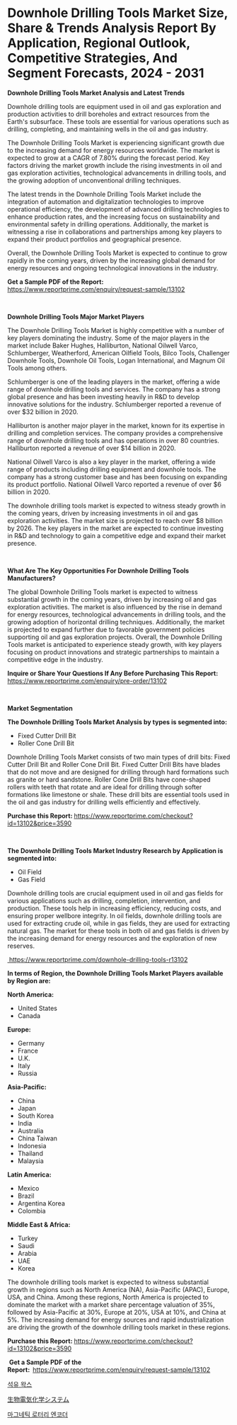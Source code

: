 <p><h1>Downhole Drilling Tools Market Size, Share & Trends Analysis Report By Application, Regional Outlook, Competitive Strategies, And Segment Forecasts, 2024 - 2031</h1></p><p><strong>Downhole Drilling Tools Market Analysis and Latest Trends</strong></p>
<p><p>Downhole drilling tools are equipment used in oil and gas exploration and production activities to drill boreholes and extract resources from the Earth's subsurface. These tools are essential for various operations such as drilling, completing, and maintaining wells in the oil and gas industry.</p><p>The Downhole Drilling Tools Market is experiencing significant growth due to the increasing demand for energy resources worldwide. The market is expected to grow at a CAGR of 7.80% during the forecast period. Key factors driving the market growth include the rising investments in oil and gas exploration activities, technological advancements in drilling tools, and the growing adoption of unconventional drilling techniques.</p><p>The latest trends in the Downhole Drilling Tools Market include the integration of automation and digitalization technologies to improve operational efficiency, the development of advanced drilling technologies to enhance production rates, and the increasing focus on sustainability and environmental safety in drilling operations. Additionally, the market is witnessing a rise in collaborations and partnerships among key players to expand their product portfolios and geographical presence.</p><p>Overall, the Downhole Drilling Tools Market is expected to continue to grow rapidly in the coming years, driven by the increasing global demand for energy resources and ongoing technological innovations in the industry.</p></p>
<p><strong>Get a Sample PDF of the Report:&nbsp;</strong> <a href="https://www.reportprime.com/enquiry/request-sample/13102">https://www.reportprime.com/enquiry/request-sample/13102</a></p>
<p>&nbsp;</p>
<p><strong>Downhole Drilling Tools Major Market Players</strong></p>
<p><p>The Downhole Drilling Tools Market is highly competitive with a number of key players dominating the industry. Some of the major players in the market include Baker Hughes, Halliburton, National Oilwell Varco, Schlumberger, Weatherford, American Oilfield Tools, Bilco Tools, Challenger Downhole Tools, Downhole Oil Tools, Logan International, and Magnum Oil Tools among others.</p><p>Schlumberger is one of the leading players in the market, offering a wide range of downhole drilling tools and services. The company has a strong global presence and has been investing heavily in R&D to develop innovative solutions for the industry. Schlumberger reported a revenue of over $32 billion in 2020.</p><p>Halliburton is another major player in the market, known for its expertise in drilling and completion services. The company provides a comprehensive range of downhole drilling tools and has operations in over 80 countries. Halliburton reported a revenue of over $14 billion in 2020.</p><p>National Oilwell Varco is also a key player in the market, offering a wide range of products including drilling equipment and downhole tools. The company has a strong customer base and has been focusing on expanding its product portfolio. National Oilwell Varco reported a revenue of over $6 billion in 2020.</p><p>The downhole drilling tools market is expected to witness steady growth in the coming years, driven by increasing investments in oil and gas exploration activities. The market size is projected to reach over $8 billion by 2026. The key players in the market are expected to continue investing in R&D and technology to gain a competitive edge and expand their market presence.</p></p>
<p>&nbsp;</p>
<p><strong>What Are The Key Opportunities For Downhole Drilling Tools Manufacturers?</strong></p>
<p><p>The global Downhole Drilling Tools market is expected to witness substantial growth in the coming years, driven by increasing oil and gas exploration activities. The market is also influenced by the rise in demand for energy resources, technological advancements in drilling tools, and the growing adoption of horizontal drilling techniques. Additionally, the market is projected to expand further due to favorable government policies supporting oil and gas exploration projects. Overall, the Downhole Drilling Tools market is anticipated to experience steady growth, with key players focusing on product innovations and strategic partnerships to maintain a competitive edge in the industry.</p></p>
<p><strong>Inquire or Share Your Questions If Any Before Purchasing This Report:</strong> <a href="https://www.reportprime.com/enquiry/pre-order/13102">https://www.reportprime.com/enquiry/pre-order/13102</a></p>
<p>&nbsp;</p>
<p><strong>Market Segmentation</strong></p>
<p><strong>The Downhole Drilling Tools Market Analysis by types is segmented into:</strong></p>
<p><ul><li>Fixed Cutter Drill Bit</li><li>Roller Cone Drill Bit</li></ul></p>
<p><p>Downhole Drilling Tools Market consists of two main types of drill bits: Fixed Cutter Drill Bit and Roller Cone Drill Bit. Fixed Cutter Drill Bits have blades that do not move and are designed for drilling through hard formations such as granite or hard sandstone. Roller Cone Drill Bits have cone-shaped rollers with teeth that rotate and are ideal for drilling through softer formations like limestone or shale. These drill bits are essential tools used in the oil and gas industry for drilling wells efficiently and effectively.</p></p>
<p><strong>Purchase this Report:&nbsp;</strong><a href="https://www.reportprime.com/checkout?id=13102&price=3590">https://www.reportprime.com/checkout?id=13102&price=3590</a></p>
<p>&nbsp;</p>
<p><strong>The Downhole Drilling Tools Market Industry Research by Application is segmented into:</strong></p>
<p><ul><li>Oil Field</li><li>Gas Field</li></ul></p>
<p><p>Downhole drilling tools are crucial equipment used in oil and gas fields for various applications such as drilling, completion, intervention, and production. These tools help in increasing efficiency, reducing costs, and ensuring proper wellbore integrity. In oil fields, downhole drilling tools are used for extracting crude oil, while in gas fields, they are used for extracting natural gas. The market for these tools in both oil and gas fields is driven by the increasing demand for energy resources and the exploration of new reserves.</p></p>
<p><a href="https://www.reportprime.com/downhole-drilling-tools-r13102">&nbsp;https://www.reportprime.com/downhole-drilling-tools-r13102</a></p>
<p><strong>In terms of Region, the Downhole Drilling Tools Market Players available by Region are:</strong></p>
<p>
    <p> <strong> North America: </strong>
        <ul>
            <li>United States</li>
            <li>Canada</li>
        </ul>
        </p> 
    <p> <strong> Europe: </strong>
        <ul>
            <li>Germany</li>
            <li>France</li>
            <li>U.K.</li>
            <li>Italy</li>
            <li>Russia</li>
        </ul>
        </p> 
    <p> <strong> Asia-Pacific: </strong>
        <ul>
            <li>China</li>
            <li>Japan</li>
            <li>South Korea</li>
            <li>India</li>
            <li>Australia</li>
            <li>China Taiwan</li>
            <li>Indonesia</li>
            <li>Thailand</li>
            <li>Malaysia</li>
        </ul>
        </p> 
    <p> <strong> Latin America: </strong>
        <ul>
            <li>Mexico</li>
            <li>Brazil</li>
            <li>Argentina Korea</li>
            <li>Colombia</li>
        </ul>
        </p> 
    <p> <strong> Middle East & Africa: </strong>
        <ul>
            <li>Turkey</li>
            <li>Saudi</li>
            <li>Arabia</li>
            <li>UAE</li>
            <li>Korea</li>
        </ul>
    </p>
    </p>
<p><p>The downhole drilling tools market is expected to witness substantial growth in regions such as North America (NA), Asia-Pacific (APAC), Europe, USA, and China. Among these regions, North America is projected to dominate the market with a market share percentage valuation of 35%, followed by Asia-Pacific at 30%, Europe at 20%, USA at 10%, and China at 5%. The increasing demand for energy sources and rapid industrialization are driving the growth of the downhole drilling tools market in these regions.</p></p>
<p><strong>Purchase this Report: </strong><a href="https://www.reportprime.com/checkout?id=13102&price=3590">https://www.reportprime.com/checkout?id=13102&price=3590</a></p>
<p>&nbsp;<strong>Get a Sample PDF of the Report:&nbsp;&nbsp;</strong><a href="https://www.reportprime.com/enquiry/request-sample/13102">https://www.reportprime.com/enquiry/request-sample/13102</a></p>
<p><strong></strong></p>
<p><p><a href="https://github.com/wallacBahrtyinger567686/Market-Research-Report-List-1/blob/main/915418019300.md">석유 왁스</a></p><p><a href="https://github.com/EthanMorar2011/Market-Research-Report-List-1/blob/main/166940920824.md">生物電気化学システム</a></p><p><a href="https://github.com/WilburKihn5676/Market-Research-Report-List-1/blob/main/311011119299.md">마그네틱 로터리 엔코더</a></p></p>